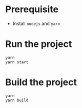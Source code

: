 # Prerequisite
* Install `nodejs` and `yarn`

# Run the project
```
yarn
yarn start
```

# Build the project
```
yarn 
yarn build
```
